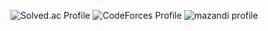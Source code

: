 ![Solved.ac Profile](http://mazassumnida.wtf/api/v2/generate_badge?boj=red6855) ![CodeForces Profile](https://cf.leed.at?id=red6855)
![mazandi profile](http://mazandi.herokuapp.com/api?handle={handle}&theme=dark)

